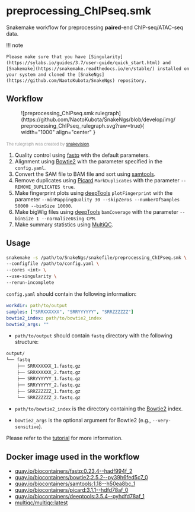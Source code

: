 # preprocessing_ChIPseq.smk

Snakemake workflow for preprocessing **paired**-end ChIP-seq/ATAC-seq data.

!!! note

    Please make sure that you have [Singularity](https://sylabs.io/guides/3.7/user-guide/quick_start.html) and [Snakemake](https://snakemake.readthedocs.io/en/stable/) installed on your system and cloned the [SnakeNgs](https://github.com/NaotoKubota/SnakeNgs) repository.

## Workflow

<figure markdown="span">
	![preprocessing_ChIPseq.smk rulegraph](https://github.com/NaotoKubota/SnakeNgs/blob/develop/img/preprocessing_ChIPseq_rulegraph.svg?raw=true){ width="1000" align="center" }
</figure>

<span style="font-size: 0.8em; color: rgba(0, 0, 0, 0.4);">The rulegraph was created by [snakevision](https://github.com/OpenOmics/snakevision).</span>

1. Quality control using [fastp](https://github.com/OpenGene/fastp) with the default parameters.
2. Alignment using [Bowtie2](http://bowtie-bio.sourceforge.net/bowtie2/index.shtml) with the parameter specified in the `config.yaml`.
3. Convert the SAM file to BAM file and sort using [samtools](http://www.htslib.org/).
4. Remove duplicates using [Picard](https://broadinstitute.github.io/picard/) `MarkDuplicates` with the parameter `--REMOVE_DUPLICATES true`.
5. Make fingerprint plots using [deepTools](https://deeptools.readthedocs.io/en/develop/) `plotFingerprint` with the parameter `--minMappingQuality 30 --skipZeros --numberOfSamples 50000 --binSize 10000`.
6. Make bigWig files using [deepTools](https://deeptools.readthedocs.io/en/develop/) `bamCoverage` with the parameter `--binSize 1 --normalizeUsing CPM`.
7. Make summary statistics using [MultiQC](https://multiqc.info/).

## Usage

``` bash
snakemake -s /path/to/SnakeNgs/snakefile/preprocessing_ChIPseq.smk \
--configfile /path/to/config.yaml \
--cores <int> \
--use-singularity \
--rerun-incomplete
```

`config.yaml` should contain the following information:

``` yaml
workdir: path/to/output
samples: ["SRRXXXXXX", "SRRYYYYYY", "SRRZZZZZZ"]
bowtie2_index: path/to/bowtie2_index
bowtie2_args: ""
```

- `path/to/output` should contain `fastq` directory with the following structure:

``` bash
output/
└── fastq
    ├── SRRXXXXXX_1.fastq.gz
    ├── SRRXXXXXX_2.fastq.gz
    ├── SRRYYYYYY_1.fastq.gz
    ├── SRRYYYYYY_2.fastq.gz
    ├── SRRZZZZZZ_1.fastq.gz
    └── SRRZZZZZZ_2.fastq.gz
```

- `path/to/bowtie2_index` is the directory containing the [Bowtie2](http://bowtie-bio.sourceforge.net/bowtie2/index.shtml) index.

- `bowtie2_args` is the optional argument for Bowtie2 (e.g., `--very-sensitive`).

Please refer to the [tutorial](../tutorial/ChIP-ATAC_preprocessing.md) for more information.

## Docker image used in the workflow

- [quay.io/biocontainers/fastp:0.23.4--hadf994f_2](https://quay.io/repository/biocontainers/fastp)
- [quay.io/biocontainers/bowtie2:2.5.2--py39h6fed5c7_0](https://quay.io/repository/biocontainers/bowtie2)
- [quay.io/biocontainers/samtools:1.18--h50ea8bc_1](https://quay.io/repository/biocontainers/samtools)
- [quay.io/biocontainers/picard:3.1.1--hdfd78af_0](https://quay.io/repository/biocontainers/picard)
- [quay.io/biocontainers/deeptools:3.5.4--pyhdfd78af_1](https://quay.io/repository/biocontainers/deeptools)
- [multiqc/multiqc:latest](https://hub.docker.com/r/multiqc/multiqc)
